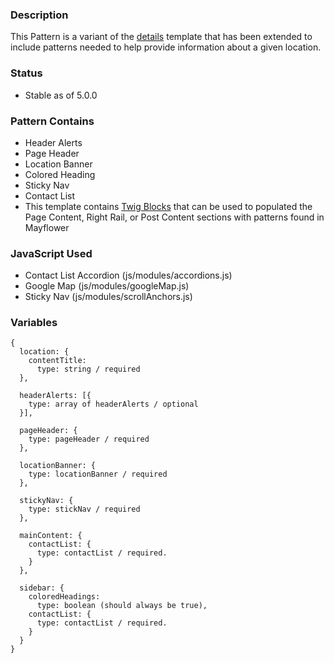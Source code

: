 ### Description
This Pattern is a variant of the [details](./?p=templates-details) template that has been extended to include patterns needed to help provide information about a given location.

### Status
* Stable as of 5.0.0

### Pattern Contains
* Header Alerts
* Page Header
* Location Banner
* Colored Heading
* Sticky Nav
* Contact List
* This template contains [Twig Blocks](https://twig.symfony.com/doc/2.x/tags/extends.html) that can be used to populated the Page Content, Right Rail, or Post Content sections with patterns found in Mayflower

### JavaScript Used
* Contact List Accordion (js/modules/accordions.js)
* Google Map (js/modules/googleMap.js)
* Sticky Nav (js/modules/scrollAnchors.js)

### Variables
~~~
{
  location: {
    contentTitle: 
      type: string / required
  },

  headerAlerts: [{
    type: array of headerAlerts / optional
  }],

  pageHeader: {
    type: pageHeader / required
  },
  
  locationBanner: {
    type: locationBanner / required
  },

  stickyNav: { 
    type: stickNav / required
  },

  mainContent: {
    contactList: {
      type: contactList / required.
    }
  },

  sidebar: {
    coloredHeadings: 
      type: boolean (should always be true),
    contactList: {      
      type: contactList / required.
    }
  }
}
~~~
